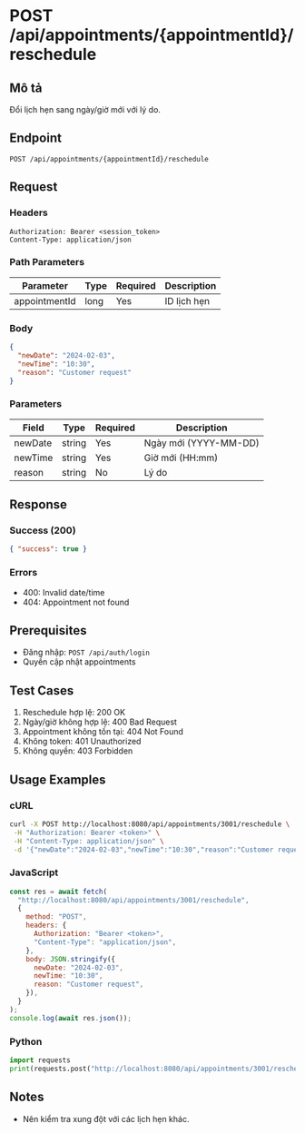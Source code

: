# POST /api/appointments/{appointmentId}/reschedule

## Mô tả

Đổi lịch hẹn sang ngày/giờ mới với lý do.

## Endpoint

```
POST /api/appointments/{appointmentId}/reschedule
```

## Request

### Headers

```
Authorization: Bearer <session_token>
Content-Type: application/json
```

### Path Parameters

| Parameter     | Type | Required | Description |
| ------------- | ---- | -------- | ----------- |
| appointmentId | long | Yes      | ID lịch hẹn |

### Body

```json
{
  "newDate": "2024-02-03",
  "newTime": "10:30",
  "reason": "Customer request"
}
```

### Parameters

| Field   | Type   | Required | Description           |
| ------- | ------ | -------- | --------------------- |
| newDate | string | Yes      | Ngày mới (YYYY-MM-DD) |
| newTime | string | Yes      | Giờ mới (HH:mm)       |
| reason  | string | No       | Lý do                 |

## Response

### Success (200)

```json
{ "success": true }
```

### Errors

- 400: Invalid date/time
- 404: Appointment not found

## Prerequisites

- Đăng nhập: `POST /api/auth/login`
- Quyền cập nhật appointments

## Test Cases

1. Reschedule hợp lệ: 200 OK
2. Ngày/giờ không hợp lệ: 400 Bad Request
3. Appointment không tồn tại: 404 Not Found
4. Không token: 401 Unauthorized
5. Không quyền: 403 Forbidden

## Usage Examples

### cURL

```bash
curl -X POST http://localhost:8080/api/appointments/3001/reschedule \
 -H "Authorization: Bearer <token>" \
 -H "Content-Type: application/json" \
 -d '{"newDate":"2024-02-03","newTime":"10:30","reason":"Customer request"}'
```

### JavaScript

```javascript
const res = await fetch(
  "http://localhost:8080/api/appointments/3001/reschedule",
  {
    method: "POST",
    headers: {
      Authorization: "Bearer <token>",
      "Content-Type": "application/json",
    },
    body: JSON.stringify({
      newDate: "2024-02-03",
      newTime: "10:30",
      reason: "Customer request",
    }),
  }
);
console.log(await res.json());
```

### Python

```python
import requests
print(requests.post("http://localhost:8080/api/appointments/3001/reschedule", headers={"Authorization":"Bearer <token>", "Content-Type":"application/json"}, json={"newDate":"2024-02-03","newTime":"10:30","reason":"Customer request"}).json())
```

## Notes

- Nên kiểm tra xung đột với các lịch hẹn khác.
